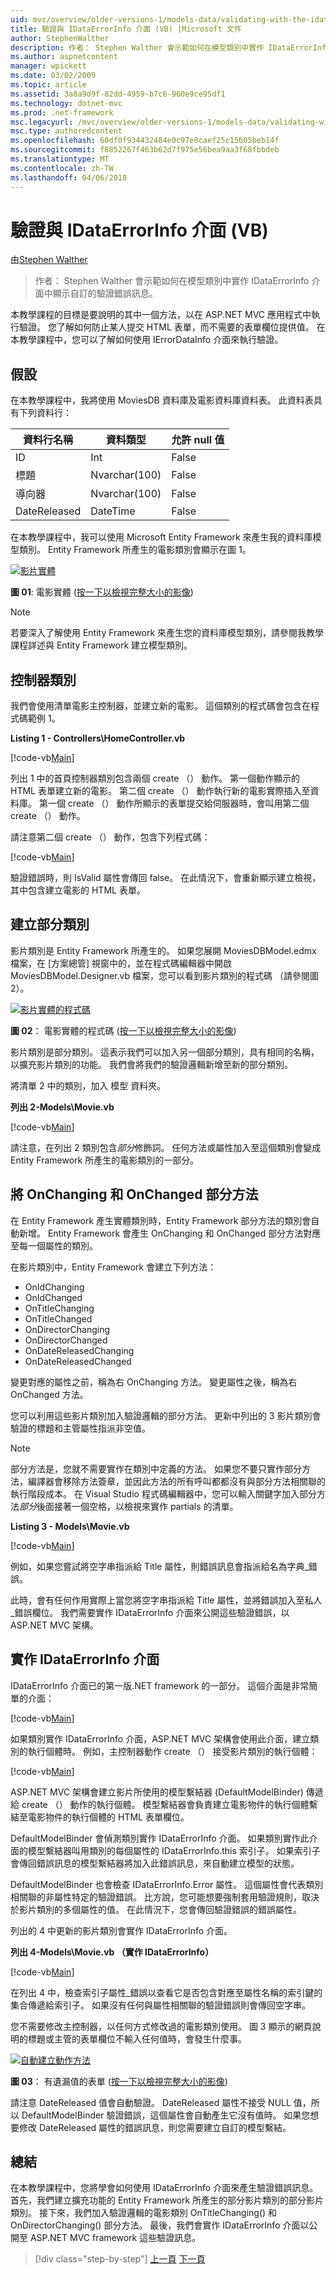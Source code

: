 ```yaml
---
uid: mvc/overview/older-versions-1/models-data/validating-with-the-idataerrorinfo-interface-vb
title: 驗證與 IDataErrorInfo 介面 (VB) |Microsoft 文件
author: StephenWalther
description: 作者： Stephen Walther 會示範如何在模型類別中實作 IDataErrorInfo 介面中顯示自訂的驗證錯誤訊息。
ms.author: aspnetcontent
manager: wpickett
ms.date: 03/02/2009
ms.topic: article
ms.assetid: 3a8a9d9f-82dd-4959-b7c6-960e9ce95df1
ms.technology: dotnet-mvc
ms.prod: .net-framework
msc.legacyurl: /mvc/overview/older-versions-1/models-data/validating-with-the-idataerrorinfo-interface-vb
msc.type: authoredcontent
ms.openlocfilehash: 60df0f934432484e0c97e0caef25c15605beb14f
ms.sourcegitcommit: f8852267f463b62d7f975e56bea9aa3f68fbbdeb
ms.translationtype: MT
ms.contentlocale: zh-TW
ms.lasthandoff: 04/06/2018
---
```

<a name="validating-with-the-idataerrorinfo-interface-vb"></a>驗證與 IDataErrorInfo 介面 (VB)
====================
由[Stephen Walther](https://github.com/StephenWalther)

> 作者： Stephen Walther 會示範如何在模型類別中實作 IDataErrorInfo 介面中顯示自訂的驗證錯誤訊息。


本教學課程的目標是要說明的其中一個方法，以在 ASP.NET MVC 應用程式中執行驗證。 您了解如何防止某人提交 HTML 表單，而不需要的表單欄位提供值。 在本教學課程中，您可以了解如何使用 IErrorDataInfo 介面來執行驗證。

## <a name="assumptions"></a>假設

在本教學課程中，我將使用 MoviesDB 資料庫及電影資料庫資料表。 此資料表具有下列資料行：

<a id="0.6_table01"></a>


| **資料行名稱** | **資料類型** | **允許 null 值** |
| --- | --- | --- |
| ID | Int | False |
| 標題 | Nvarchar(100) | False |
| 導向器 | Nvarchar(100) | False |
| DateReleased | DateTime | False |


在本教學課程中，我可以使用 Microsoft Entity Framework 來產生我的資料庫模型類別。 Entity Framework 所產生的電影類別會顯示在圖 1。


[![影片實體](validating-with-the-idataerrorinfo-interface-vb/_static/image1.jpg)](validating-with-the-idataerrorinfo-interface-vb/_static/image1.png)

**圖 01**: 電影實體 ([按一下以檢視完整大小的影像](validating-with-the-idataerrorinfo-interface-vb/_static/image2.png))


> [!NOTE] 
> 
> 若要深入了解使用 Entity Framework 來產生您的資料庫模型類別，請參閱我教學課程詳述與 Entity Framework 建立模型類別。


## <a name="the-controller-class"></a>控制器類別

我們會使用清單電影主控制器，並建立新的電影。 這個類別的程式碼會包含在程式碼範例 1。

**Listing 1 - Controllers\HomeController.vb**

[!code-vb[Main](validating-with-the-idataerrorinfo-interface-vb/samples/sample1.vb)]

列出 1 中的首頁控制器類別包含兩個 create （） 動作。 第一個動作顯示的 HTML 表單建立新的電影。 第二個 create （） 動作執行新的電影實際插入至資料庫。 第一個 create （） 動作所顯示的表單提交給伺服器時，會叫用第二個 create （） 動作。

請注意第二個 create （） 動作，包含下列程式碼：

[!code-vb[Main](validating-with-the-idataerrorinfo-interface-vb/samples/sample2.vb)]

驗證錯誤時，則 IsValid 屬性會傳回 false。 在此情況下，會重新顯示建立檢視，其中包含建立電影的 HTML 表單。

## <a name="creating-a-partial-class"></a>建立部分類別

影片類別是 Entity Framework 所產生的。 如果您展開 MoviesDBModel.edmx 檔案，在 [方案總管] 視窗中的，並在程式碼編輯器中開啟 MoviesDBModel.Designer.vb 檔案，您可以看到影片類別的程式碼 （請參閱圖 2）。


[![影片實體的程式碼](validating-with-the-idataerrorinfo-interface-vb/_static/image2.jpg)](validating-with-the-idataerrorinfo-interface-vb/_static/image3.png)

**圖 02**： 電影實體的程式碼 ([按一下以檢視完整大小的影像](validating-with-the-idataerrorinfo-interface-vb/_static/image4.png))


影片類別是部分類別。 這表示我們可以加入另一個部分類別，具有相同的名稱，以擴充影片類別的功能。 我們會將我們的驗證邏輯新增至新的部分類別。

將清單 2 中的類別，加入 模型 資料夾。

**列出 2-Models\Movie.vb**

[!code-vb[Main](validating-with-the-idataerrorinfo-interface-vb/samples/sample3.vb)]

請注意，在列出 2 類別包含*部分*修飾詞。 任何方法或屬性加入至這個類別會變成 Entity Framework 所產生的電影類別的一部分。

## <a name="adding-onchanging-and-onchanged-partial-methods"></a>將 OnChanging 和 OnChanged 部分方法

在 Entity Framework 產生實體類別時，Entity Framework 部分方法的類別會自動新增。 Entity Framework 會產生 OnChanging 和 OnChanged 部分方法對應至每一個屬性的類別。

在影片類別中，Entity Framework 會建立下列方法：

- OnIdChanging
- OnIdChanged
- OnTitleChanging
- OnTitleChanged
- OnDirectorChanging
- OnDirectorChanged
- OnDateReleasedChanging
- OnDateReleasedChanged

變更對應的屬性之前，稱為右 OnChanging 方法。 變更屬性之後，稱為右 OnChanged 方法。

您可以利用這些影片類別加入驗證邏輯的部分方法。 更新中列出的 3 影片類別會驗證的標題和主管屬性指派非空值。

> [!NOTE] 
> 
> 部分方法是，您就不需要實作在類別中定義的方法。 如果您不要只實作部分方法，編譯器會移除方法簽章，並因此方法的所有呼叫都都沒有與部分方法相關聯的執行階段成本。 在 Visual Studio 程式碼編輯器中，您可以輸入關鍵字加入部分方法*部分*後面接著一個空格，以檢視來實作 partials 的清單。


**Listing 3 - Models\Movie.vb**

[!code-vb[Main](validating-with-the-idataerrorinfo-interface-vb/samples/sample4.vb)]

例如，如果您嘗試將空字串指派給 Title 屬性，則錯誤訊息會指派給名為字典\_錯誤。

此時，會有任何作用實際上當您將空字串指派給 Title 屬性，並將錯誤加入至私人\_錯誤欄位。 我們需要實作 IDataErrorInfo 介面來公開這些驗證錯誤，以 ASP.NET MVC 架構。

## <a name="implementing-the-idataerrorinfo-interface"></a>實作 IDataErrorInfo 介面

IDataErrorInfo 介面已的第一版.NET framework 的一部分。 這個介面是非常簡單的介面：

[!code-vb[Main](validating-with-the-idataerrorinfo-interface-vb/samples/sample5.vb)]

如果類別實作 IDataErrorInfo 介面，ASP.NET MVC 架構會使用此介面，建立類別的執行個體時。 例如，主控制器動作 create （） 接受影片類別的執行個體：

[!code-vb[Main](validating-with-the-idataerrorinfo-interface-vb/samples/sample6.vb)]

ASP.NET MVC 架構會建立影片所使用的模型繫結器 (DefaultModelBinder) 傳遞給 create （） 動作的執行個體。 模型繫結器會負責建立電影物件的執行個體繫結至電影物件的執行個體的 HTML 表單欄位。

DefaultModelBinder 會偵測類別實作 IDataErrorInfo 介面。 如果類別實作此介面的模型繫結器叫用類別的每個屬性的 IDataErrorInfo.this 索引子。 如果索引子會傳回錯誤訊息的模型繫結器將加入此錯誤訊息，來自動建立模型的狀態。

DefaultModelBinder 也會檢查 IDataErrorInfo.Error 屬性。 這個屬性會代表類別相關聯的非屬性特定的驗證錯誤。 比方說，您可能想要強制套用驗證規則，取決於影片類別的多個屬性的值。 在此情況下，您會傳回驗證錯誤的錯誤屬性。

列出的 4 中更新的影片類別會實作 IDataErrorInfo 介面。

**列出 4-Models\Movie.vb （實作 IDataErrorInfo）**

[!code-vb[Main](validating-with-the-idataerrorinfo-interface-vb/samples/sample7.vb)]

在列出 4 中，檢查索引子屬性\_錯誤以查看它是否包含對應至屬性名稱的索引鍵的集合傳遞給索引子。 如果沒有任何與屬性相關聯的驗證錯誤則會傳回空字串。

您不需要修改主控制器，以任何方式修改過的電影類別使用。 圖 3 顯示的網頁說明的標題或主管的表單欄位不輸入任何值時，會發生什麼事。


[![自動建立動作方法](validating-with-the-idataerrorinfo-interface-vb/_static/image3.jpg)](validating-with-the-idataerrorinfo-interface-vb/_static/image5.png)

**圖 03**： 有遺漏值的表單 ([按一下以檢視完整大小的影像](validating-with-the-idataerrorinfo-interface-vb/_static/image6.png))


請注意 DateReleased 值會自動驗證。 DateReleased 屬性不接受 NULL 值，所以 DefaultModelBinder 驗證錯誤，這個屬性會自動產生它沒有值時。 如果您想要修改 DateReleased 屬性的錯誤訊息，則您需要建立自訂的模型繫結。

## <a name="summary"></a>總結

在本教學課程中，您將學會如何使用 IDataErrorInfo 介面來產生驗證錯誤訊息。 首先，我們建立擴充功能的 Entity Framework 所產生的部分影片類別的部分影片類別。 接下來，我們加入驗證邏輯的電影類別 OnTitleChanging() 和 OnDirectorChanging() 部分方法。 最後，我們會實作 IDataErrorInfo 介面以公開至 ASP.NET MVC framework 這些驗證訊息。

> [!div class="step-by-step"]
> [上一頁](performing-simple-validation-vb.md)
> [下一頁](validating-with-a-service-layer-vb.md)
